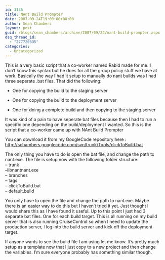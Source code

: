 ```yaml
---
id: 3135
title: NAnt Build Prompter
date: 2007-09-24T19:00:00+00:00
author: Sean Chambers
layout: post
guid: /blogs/sean_chambers/archive/2007/09/24/nant-build-prompter.aspx
dsq_thread_id:
  - "277720335"
categories:
  - Uncategorized
---
```

This is a very basic script that a co-worker named Rabid made for me. I don&#8217;t know this syntax but he does for all the group policy stuff we have at work. Basically the way I had it setup to manually do nant builds was I had three seperate .bat files. That did the following:


  



  


  * One for copying the build to the staging server 

  


  * One for copying the build to the deployment server 

  


  * One for doing a complete build and then copying to the staging server 


  


It was kind of a pain to have seperate bat files because then I had to run a specific one depending on the build/deployment I wanted. So this is the script that a co-worker came up with NAnt Build Prompter


  


You can download it from my GoogleCode repository here : <http://schambers.googlecode.com/svn/trunk/Tools/clickToBuild.bat>


  


The only thing you have to do is open the bat file, and change the path to nant.exe. The file is setup now with the following folder structure:   
&#8211; trunk   
&#8211;libnantnant.exe   
&#8211; branches   
&#8211; tags   
&#8211; clickToBuild.bat   
&#8211; default.build


  


You only have to open the file and change the path to nant.exe. Maybe there is an easier way to do this but I haven&#8217;t tried it yet. Just thought I would share this as I have found it useful. Up to this point I just had 3 separate bat files. One for each build target. This is all running on my build server that is also running CruiseControl so when I need to update the production server, I log into the build server and kick off the deployment target.


  


If anyone wants to see the build file I am using let me know. It&#8217;s pretty much setup as a template now that I just copy to a new project and then change the variables. I&#8217;m sure everyone probably has something similar though.
